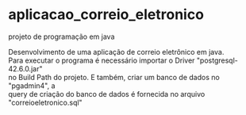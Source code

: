 # aplicacao_correio_eletronico
projeto de programação em java

Desenvolvimento de uma aplicação de correio eletrônico em java.  
Para executar o programa é necessário importar o Driver "postgresql-42.6.0.jar"  
no Build Path do projeto. E também, criar um banco de dados no "pgadmin4", a  
query de criação do banco de dados é fornecida no arquivo "correioeletronico.sql"  
